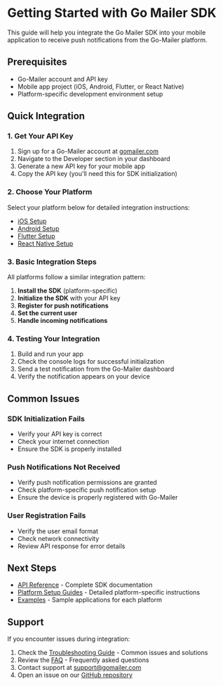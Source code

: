 # Getting Started with Go Mailer SDK

This guide will help you integrate the Go Mailer SDK into your mobile application to receive push notifications from the Go-Mailer platform.

## Prerequisites

- Go-Mailer account and API key
- Mobile app project (iOS, Android, Flutter, or React Native)
- Platform-specific development environment setup

## Quick Integration

### 1. Get Your API Key

1. Sign up for a Go-Mailer account at [gomailer.com](https://gomailer.com)
2. Navigate to the Developer section in your dashboard
3. Generate a new API key for your mobile app
4. Copy the API key (you'll need this for SDK initialization)

### 2. Choose Your Platform

Select your platform below for detailed integration instructions:

- [iOS Setup](./platform-setup/ios-setup.md)
- [Android Setup](./platform-setup/android-setup.md)
- [Flutter Setup](./platform-setup/flutter-setup.md)
- [React Native Setup](./platform-setup/react-native-setup.md)

### 3. Basic Integration Steps

All platforms follow a similar integration pattern:

1. **Install the SDK** (platform-specific)
2. **Initialize the SDK** with your API key
3. **Register for push notifications**
4. **Set the current user**
5. **Handle incoming notifications**

### 4. Testing Your Integration

1. Build and run your app
2. Check the console logs for successful initialization
3. Send a test notification from the Go-Mailer dashboard
4. Verify the notification appears on your device

## Common Issues

### SDK Initialization Fails
- Verify your API key is correct
- Check your internet connection
- Ensure the SDK is properly installed

### Push Notifications Not Received
- Verify push notification permissions are granted
- Check platform-specific push notification setup
- Ensure the device is properly registered with Go-Mailer

### User Registration Fails
- Verify the user email format
- Check network connectivity
- Review API response for error details

## Next Steps

- [API Reference](./api-reference.md) - Complete SDK documentation
- [Platform Setup Guides](./platform-setup/) - Detailed platform-specific instructions
- [Examples](../examples/) - Sample applications for each platform

## Support

If you encounter issues during integration:

1. Check the [Troubleshooting Guide](./troubleshooting.md) - Common issues and solutions
2. Review the [FAQ](./faq.md) - Frequently asked questions
3. Contact support at support@gomailer.com
4. Open an issue on our [GitHub repository](https://github.com/your-org/go-mailer-mobile-push) 
